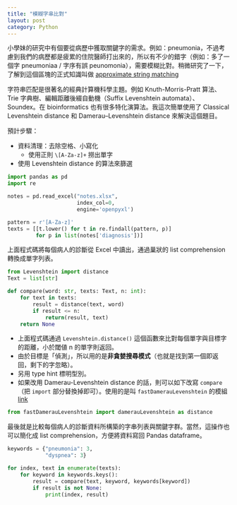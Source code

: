 ```yaml
---
title: "模糊字串比對"
layout: post
category: Python
---
```


小學妹的研究中有個要從病歷中獲取關鍵字的需求。例如：pneumonia，不過考慮到我們的病歷都是疲累的住院醫師打出來的，所以有不少的錯字（例如：多了一個字 pneumoniaa / 字序有誤 peunomonia），需要模糊比對。稍微研究了一下，了解到這個區塊的正式知識叫做 [approximate string matching](https://en.wikipedia.org/wiki/Approximate_string_matching)

字符串匹配是很著名的經典計算機科學主題。例如 Knuth-Morris-Pratt 算法、Trie 字典樹、編輯距離後綴自動機（Suffix Levenshtein automata）、Soundex。在 bioinformatics 也有很多特化演算法。我這次簡單使用了 Classical Levenshtein distance 和 Damerau–Levenshtein distance 來解決這個題目。

預計步驟：

- 資料清理：去除空格、小寫化
  - 使用正則 `\[A-Za-z]+` 撈出單字
- 使用 Levenshtein distance 的算法來篩選

```python
import pandas as pd
import re

notes = pd.read_excel("notes.xlsx",
                      index_col=0,
                      engine='openpyxl')

pattern = r'[A-Za-z]'
texts = [[t.lower() for t in re.findall(pattern, p)]
         for p in list(notes['diagnosis'])]
```

上面程式碼將每個病人的診斷從 Excel 中讀出，通過巢狀的 list comprehension 轉換成單字列表。

```python
from Levenshtein import distance
Text = list[str]

def compare(word: str, texts: Text, n: int):
    for text in texts:
        result = distance(text, word)
        if result <= n:
            return(result, text)
    return None
```

- 上面程式碼通過 `Levenshtein.distance()` 這個函數來比對每個單字與目標字的距離，小於閾値 n 的單字則返回。
- 由於目標是「偵測」，所以用的是**非貪婪搜尋模式**（也就是找到第一個即返回，剩下的字忽略）。
- 另用 type hint 標明型別。
- 如果改用 Damerau-Levenshtein distance 的話，則可以如下改寫 `compare`（把 `import` 部分替換掉即可）。使用的是叫 `fastDamerauLevenshtein` 的模組 [link](https://pypi.org/project/fastDamerauLevenshtein/)

```python
from fastDamerauLevenshtein import damerauLevenshtein as distance
```

最後就是比較每個病人的診斷資料所構築的字串列表與關鍵字群。當然，這操作也可以簡化成 list comprehension，方便將資料寫回 Pandas dataframe。

```python
keywords = {"pneumonia": 3,
            "dyspnea": 3}

for index, text in enumerate(texts):
    for keyword in keywords.keys():
        result = compare(text, keyword, keywords[keyword])
        if result is not None:
            print(index, result)
```
